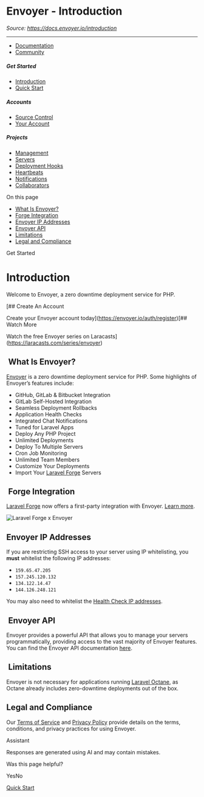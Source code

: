 # Envoyer - Introduction

*Source: https://docs.envoyer.io/introduction*

---

- [Documentation](/introduction)
- [Community](https://discord.com/invite/laravel)

##### Get Started

- [Introduction](/introduction)
- [Quick Start](/quick-start)

##### Accounts

- [Source Control](/accounts/source-control)
- [Your Account](/accounts/your-account)

##### Projects

- [Management](/projects/management)
- [Servers](/projects/servers)
- [Deployment Hooks](/projects/deployment-hooks)
- [Heartbeats](/projects/heartbeats)
- [Notifications](/projects/notifications)
- [Collaborators](/projects/collaborators)

On this page

- [What Is Envoyer?](#what-is-envoyer%3F)
- [Forge Integration](#forge-integration)
- [Envoyer IP Addresses](#envoyer-ip-addresses)
- [Envoyer API](#envoyer-api)
- [Limitations](#limitations)
- [Legal and Compliance](#legal-and-compliance)

Get Started

# Introduction

Welcome to Envoyer, a zero downtime deployment service for PHP.

[## Create An Account

Create your Envoyer account today](https://envoyer.io/auth/register)[## Watch More

Watch the free Envoyer series on Laracasts](https://laracasts.com/series/envoyer)

## [​](#what-is-envoyer%3F) What Is Envoyer?

[Envoyer](https://envoyer.io) is a zero downtime deployment service for PHP. Some highlights of Envoyer’s features include:

- GitHub, GitLab & Bitbucket Integration
- GitLab Self-Hosted Integration
- Seamless Deployment Rollbacks
- Application Health Checks
- Integrated Chat Notifications
- Tuned for Laravel Apps
- Deploy Any PHP Project
- Unlimited Deployments
- Deploy To Multiple Servers
- Cron Job Monitoring
- Unlimited Team Members
- Customize Your Deployments
- Import Your [Laravel Forge](https://forge.laravel.com) Servers

## [​](#forge-integration) Forge Integration

[Laravel Forge](https://forge.laravel.com) now offers a first-party integration with Envoyer. [Learn more](https://blog.laravel.com/forge-zero-downtime-deployments).

![Laravel Forge x Envoyer](https://mintlify.s3.us-west-1.amazonaws.com/envoyer/images/forge-envoyer-integration-header.png)

## [​](#envoyer-ip-addresses) Envoyer IP Addresses

If you are restricting SSH access to your server using IP whitelisting, you **must** whitelist the following IP addresses:

- `159.65.47.205`
- `157.245.120.132`
- `134.122.14.47`
- `144.126.248.121`

You may also need to whitelist the [Health Check IP addresses](/projects/management#health-check-ip-addresses).

## [​](#envoyer-api) Envoyer API

Envoyer provides a powerful API that allows you to manage your servers programmatically, providing access to the vast majority of Envoyer features. You can find the Envoyer API documentation [here](https://envoyer.io/api-documentation).

## [​](#limitations) Limitations

Envoyer is not necessary for applications running [Laravel Octane](https://github.com/laravel/octane), as Octane already includes zero-downtime deployments out of the box.

## [​](#legal-and-compliance) Legal and Compliance

Our [Terms of Service](https://envoyer.io/terms) and [Privacy Policy](https://envoyer.io/privacy) provide details on the terms, conditions, and privacy practices for using Envoyer.

Assistant

Responses are generated using AI and may contain mistakes.

Was this page helpful?

YesNo

[Quick Start](/quick-start)